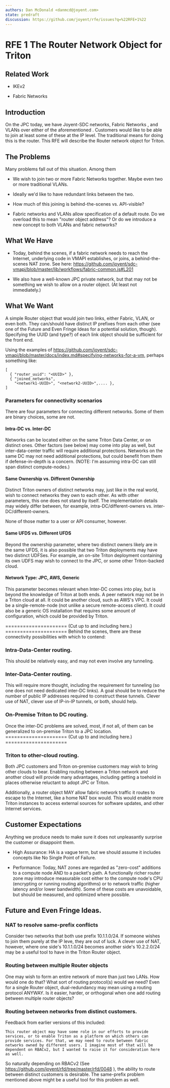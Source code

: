```yaml
---
authors: Dan McDonald <danmcd@joyent.com>
state: predraft
discussion: https://github.com/joyent/rfe/issues?q=%22RFE+1%22
---
```


<!--
    This Source Code Form is subject to the terms of the Mozilla Public
    License, v. 2.0. If a copy of the MPL was not distributed with this
    file, You can obtain one at http://mozilla.org/MPL/2.0/.
-->

<!--
    Copyright 2017 Joyent, Inc.
-->

# RFE 1 The Router Network Object for Triton


## Related Work

* IKEv2

* Fabric Networks


## Introduction

On the JPC today, we have Joyent-SDC networks, Fabric Networks <link>, and
VLANs over either of the aforementioned <link>.  Customers would like to be
able to join at least some of these at the IP level.  The traditional means
for doing this is the router.  This RFE will describe the Router network
object for Triton.


## The Problems

Many problems fall out of this situation.  Among them

* We wish to join two or more Fabric Networks together.  Maybe even two or
  more traditional VLANs.

* Ideally we'd like to have redundant links between the two.

* How much of this joining is behind-the-scenes vs. API-visible?

* Fabric networks and VLANs allow specification of a default route.  Do we
  overload this to mean "router object address"?  Or do we introduce a new
  concept to both VLANs and fabric networks?

## What We Have

* Today, behind the scenes, if a fabric network needs to reach the Internet,
  underlying code in VMAPI establishes, or joins, a behind-the-scenes NAT
  zone.  See here:  https://github.com/joyent/sdc-vmapi/blob/master/lib/workflows/fabric-common.js#L201

* We also have a well-known JPC private network, but that may not be
  something we wish to allow on a router object. (At least not immediately.)


## What We Want

A simple Router object that would join two links, either Fabric, VLAN,
or even both.  They can/should have distinct IP prefixes from each other (see
one of the Future and Even Fringe Ideas for a potential solution, though).
Specifying the UUID (and type?) of each link object should be sufficient for
the front end.

Using the examples of
https://github.com/joyent/sdc-vmapi/blob/master/docs/index.md#specifying-networks-for-a-vm,
perhaps something like:

    [
      { "router_uuid": "<UUID>" },
      { "joined_networks",
        "<network1-UUID>", "<network2-UUID>",.... },
    ]

### Parameters for connectivity scenarios

There are four parameters for connecting different networks.  Some of them
are binary choices, some are not.

#### Intra-DC vs. Inter-DC

Networks can be located either on the same Triton Data Center, or on distinct
ones.  Other factors (see below) may come into play as well, but
inter-data-center traffic will require additional protections.  Networks on
the same DC may not need additional protections, but could benefit from them
if defense-in-depth is a concern.  (NOTE:  I'm assuming intra-DC can still
span distinct compute-nodes.)

#### Same Ownership vs. Different Ownership

Distinct Triton owners of distinct networks may, just like in the real world,
wish to connect networks they own to each other.  As with other parameters,
this one does not stand by itself.  The implementation details may widely
differ between, for example, intra-DC/different-owners
vs. inter-DC/different-owners.

None of those matter to a user or API consumer, however.

#### Same UFDS vs. Different UFDS

Beyond the ownership parameter, where two distinct owners likely are in the
same UFDS, it is also possible that two Triton deployments may have two
distinct UDFSes. For example, an on-site Triton deployment containing its own
UDFS may wish to connect to the JPC, or some other Triton-backed cloud.

#### Network Type: JPC, AWS, Generic

This parameter becomes relevant when Inter-DC comes into play, but is beyond
the knowledge of Triton at both ends.  A peer network may not be in a Triton
cloud at all.  It could be another cloud, such as AWS's VPC.  It could be a
single-remote-node (not unlike a secure remote-access client).  It could also
be a generic OS installation that requires some amount of configuration,
which could be provided by Triton.


===================== (Cut up to and including here.) =====================
Behind the scenes, there are these connectivity possibilities with which to
contend:

### Intra-Data-Center routing.

This should be relatively easy, and may not even involve any tunneling.

### Inter-Data-Center routing.

This will require more thought, including the requirement for tunneling (so
one does not need dedicated inter-DC links).  A goal should be to reduce the
number of public IP addresses required to construct these tunnels.  Clever
use of NAT, clever use of IP-in-IP tunnels, or both, should help.

### On-Premise Triton to DC routing.

Once the inter-DC problems are solved, most, if not all, of them can be
generalized to on-premise Triton to a JPC location.
===================== (Cut up to and including here.) =====================

### Triton to other-cloud routing.

Both JPC customers and Triton on-premise customers may wish to bring other
clouds to bear.  Enabling routing between a Triton network and another cloud
will provide many advantages, including getting a toehold in places otherwise
reluctant to adopt JPC or Triton.

Additionally, a router object MAY allow fabric network traffic it routes to
escape to the Internet, like a home NAT box would.  This would enable more
Triton instances to access external sources for software updates, and other
Internet services.


## Customer Expectations

Anything we produce needs to make sure it does not unpleasantly surprise the
customer or disappoint them.

* High Assurance: HA is a vague term, but we should assume it includes
  concepts like No Single Point of Failure.

* Performance: Today, NAT zones are regarded as "zero-cost" additions to a
  compute node AND to a packet's path.  A functionally richer router zone
  may introduce measurable cost either to the compute node's CPU (encrypting
  or running routing algorithms) or to network traffic (higher latency and/or
  lower bandwidth).  Some of these costs are unavoidable, but should be
  measured, and optimized where possible.


## Future and Even Fringe Ideas.

### NAT to resolve same-prefix conflicts

Consider two networks that both use prefix 10.1.1.0/24.  If someone wishes to
join them purely at the IP leve, they are out of luck.  A clever use of NAT,
however, where one side's 10.1.1.0/24 becomes another side's 10.2.2.0/24 may
be a useful tool to have in the Triton Router object.

### Routing between multiple Router objects

One may wish to form an entire network of more than just two LANs.  How would
one do that?  What sort of routing protocol(s) would we need?  Even for a
single Router object, dual-redundancy may mean using a routing protocol
ANYWAY.  Is it easier, harder, or orthogonal when one add routing between
multiple router objects?

### Routing between networks from distinct customers.

Feedback from earlier versions of this included:

	This router object may have some role in our efforts to provide
	services, or to enable Triton as a platform on which others can
	provide services. For that, we may need to route between fabric
	networks owned by different users. I imagine most of that will be
	dependent on RBACv2, but I wanted to raise it for consideration here
	as well.

So naturally depending on RBACv2 (See
https://github.com/joyent/rfd/tree/master/rfd/0048 ), the ability to route
between distinct customers is desirable.  The same-prefix problem mentioned
above might be a useful tool for this problem as well.

